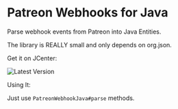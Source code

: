 # Patreon Webhooks for Java
Parse webhook events from Patreon into Java Entities.

The library is REALLY small and only depends on org.json.

Get it on JCenter:

![Latest Version](https://api.bintray.com/packages/adriantodt/maven/patreon-webhooks-java/images/download.svg)

Using It:

Just use ``PatreonWebhookJava#parse`` methods.

